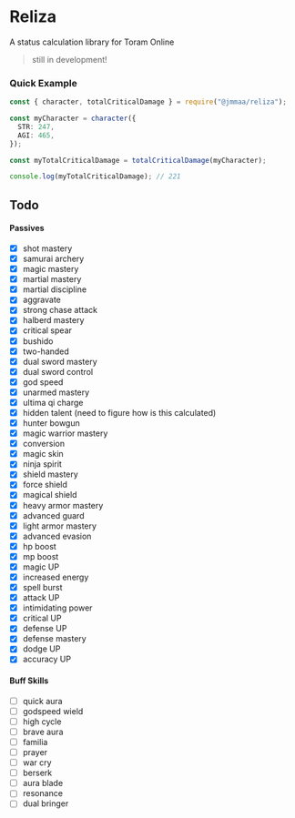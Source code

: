 # Reliza

A status calculation library for Toram Online

> still in development!

### Quick Example

```ts
const { character, totalCriticalDamage } = require("@jmmaa/reliza");

const myCharacter = character({
  STR: 247,
  AGI: 465,
});

const myTotalCriticalDamage = totalCriticalDamage(myCharacter);

console.log(myTotalCriticalDamage); // 221
```

## Todo

#### Passives

- [x] shot mastery
- [x] samurai archery
- [x] magic mastery
- [x] martial mastery
- [x] martial discipline
- [x] aggravate
- [x] strong chase attack
- [x] halberd mastery
- [x] critical spear
- [x] bushido
- [x] two-handed
- [x] dual sword mastery
- [x] dual sword control
- [x] god speed
- [x] unarmed mastery
- [x] ultima qi charge
- [x] hidden talent (need to figure how is this calculated)
- [x] hunter bowgun
- [x] magic warrior mastery
- [x] conversion
- [x] magic skin
- [x] ninja spirit
- [x] shield mastery
- [x] force shield
- [x] magical shield
- [x] heavy armor mastery
- [x] advanced guard
- [x] light armor mastery
- [x] advanced evasion
- [x] hp boost
- [x] mp boost
- [x] magic UP
- [x] increased energy
- [x] spell burst
- [x] attack UP
- [x] intimidating power
- [x] critical UP
- [x] defense UP
- [x] defense mastery
- [x] dodge UP
- [x] accuracy UP

#### Buff Skills

- [ ] quick aura
- [ ] godspeed wield
- [ ] high cycle
- [ ] brave aura
- [ ] familia
- [ ] prayer
- [ ] war cry
- [ ] berserk
- [ ] aura blade
- [ ] resonance
- [ ] dual bringer
